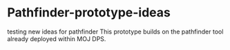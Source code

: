 # Pathfinder-prototype-ideas
testing new ideas for pathfinder
This prototype builds on the pathfinder tool already deployed within MOJ DPS.
